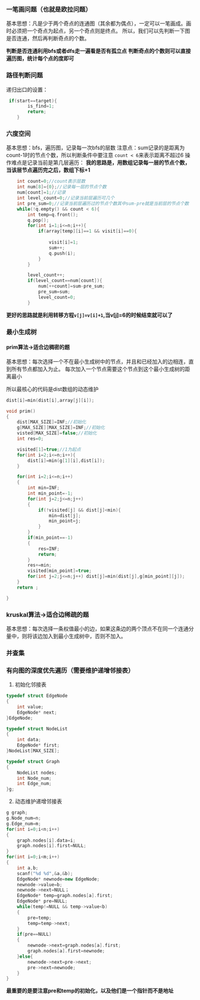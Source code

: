 ### 一笔画问题（也就是欧拉问题）
基本思想：凡是少于两个奇点的连通图（其余都为偶点），一定可以一笔画成。画时必须把一个奇点为起点，另一个奇点则是终点。
所以，我们可以先判断一下图是否连通，然后再判断奇点的个数。

**判断是否连通利用bfs或者dfs走一遍看是否有孤立点**
**判断奇点的个数则可以直接遍历图，统计每个点的度即可**


### 路径判断问题
递归出口的设置：
```c++
 if(start==target){
        is_find=1;
        return;
    }
```
### 六度空间
基本思想：bfs，遍历图，记录每一次bfs的层数
注意点：sum记录的是距离为count-1时的节点个数，所以判断条件中要注意 `count < 6`来表示距离不超过6
操作难点是记录当前是第几层遍历：
**我的思路是，用数组记录每一层的节点个数，当该层节点遍历完之后，数组下标+1**
```c++
    int count=0;//count表示层数
    int num[8]={0};//记录每一层的节点个数
    num[count]=1;//记录
    int level_count=0;//记录当前层遍历可几个
    int pre_sum=0;//记录当前层遍历过的节点个数其中sum-pre就是当前层的节点个数
    while(!q.empty() && count < 6){
        int temp=q.front();
        q.pop();
        for(int i=1;i<=n;i++){
            if(array[temp][i]==1 && visit[i]==0){
                
                visit[i]=1;
                sum++;
                q.push(i);
            }
        }

        level_count++;
        if(level_count==num[count]){
            num[++count]=sum-pre_sum;
            pre_sum=sum;
            level_count=0;
        }
```

**更好的思路就是利用转移方程`v[j]=v[i]+1`,当v[j]=6的时候结束就可以了**

### 最小生成树
#### prim算法->适合边稠密的题
基本思想：每次选择一个不在最小生成树中的节点，并且和已经加入的边相连，直到所有节点都加入为止。
每次加入一个节点需要这个节点到这个最小生成树的距离最小

所以最核心的代码是dist数组的动态维护
```c++
dist[i]=min(dist[i],array[j][i]);
```
```c++
void prim()
{
    dist[MAX_SIZE]=INF;//初始化
    g[MAX_SIZE][MAX_SIZE]=INF;//初始化
    visted[MAX_SIZE]=false;//初始化
    int res=0;

    visited[1]=true;//1为起点
    for(int i=2;i<=n;i++){
        dist[i]=min(g[1][i],dist[i]);
    }

    for(int i=2;i<=n;i++)
    {
        int min=INF;
        int min_point=-1;
        for(int j=2;j<=n;j++)
        {
            if(!visited[j] && dist[j]<min){
                min=dist[j];
                min_point=j;
            }
        }
        if(min_point==-1)
        {
            res=INF;
            return;
        }
        res+=min;
        visited[min_point]=true;
        for(int j=2;j<=n;j++) dist[j]=min(dist[j],g[min_point][j]);
    }
    return ;

}
```




### kruskal算法->适合边稀疏的题
基本思想：每次选择一条权值最小的边，如果这条边的两个顶点不在同一个连通分量中，则将该边加入到最小生成树中，否则不加入。









### 并查集

### 有向图的深度优先遍历（需要维护递增邻接表）
1. 初始化邻接表
```c++
typedef struct EdgeNode
{
    int value;
    EdgeNode* next;
}EdgeNode;

typedef struct NodeList
{
    int data;
    EdgeNode* first;
}NodeList[MAX_SIZE];

typedef struct Graph
{
    NodeList nodes;
    int Node_num;
    int Edge_num;
}g;

```


2. 动态维护递增邻接表

```cpp
g graph;
g.Node_num=n;
g.Edge_num=m;
for(int i=0;i<n;i++)
{
    graph.nodes[i].data=i;
    graph.nodes[i].first=NULL;
}
for(int i=0;i<m;i++)
{
    int a,b;
    scanf("%d %d",&a,&b);
    EdgeNode* newnode=new EdgeNode;
    newnode->value=b;
    newnode->next=NULL；
    EdgeNode* temp=graph.nodes[a].first;
    EdgeNode* pre=NULL;
    while(temp!=NULL && temp->value<b)
    {
        pre=temp;
        temp=temp->next;
    }
    if(pre==NULL)
    {
        newnode->next=graph.nodes[a].first;
        graph.nodes[a].first=newnode;
    }else{
        newnode->next=pre->next;
        pre->next=newnode;
    }
}
```
**最重要的是要注意pre和temp的初始化，以及他们是一个指针而不是地址**